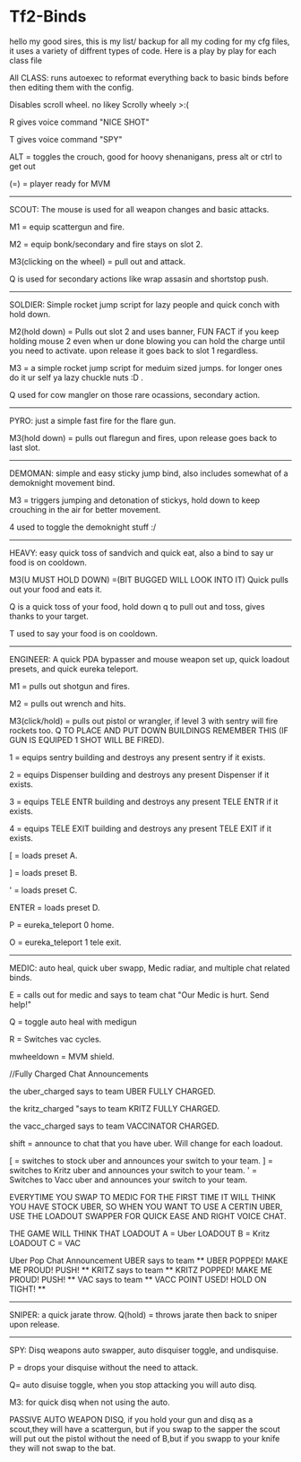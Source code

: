 # Tf2-Binds
hello my good sires, this is my list/ backup for all my coding for my cfg files, it uses a variety of diffrent types of code. Here is a play by play for each class file

All CLASS: runs autoexec to reformat everything back to basic binds before then editing them with the config.

Disables scroll wheel. no likey Scrolly wheely >:(

R gives voice command "NICE SHOT"

T gives voice command "SPY"

ALT = toggles the crouch, good for hoovy shenanigans, press alt or ctrl to get out

(=) = player ready for MVM
______________________________

SCOUT: The mouse is used for all weapon changes and basic attacks. 

M1 = equip scattergun and fire. 

M2 = equip bonk/secondary and fire stays on slot 2. 

M3(clicking on the wheel) = pull out and attack. 

Q is used for secondary actions like wrap assasin and shortstop push.
_____________________________

SOLDIER: Simple rocket jump script for lazy people and quick conch with hold down.

M2(hold down) = Pulls out slot 2 and uses banner, FUN FACT if you keep holding mouse 2 even when ur done blowing you can hold the charge until you need to activate. upon release it goes back to slot 1 regardless.

M3 = a simple rocket jump script for meduim sized jumps. for longer ones do it ur self ya lazy chuckle nuts :D .

Q used for cow mangler on those rare ocassions, secondary action.

_____________________________
PYRO: just a simple fast fire for the flare gun.

M3(hold down) = pulls out flaregun and fires, upon release goes back to last slot.
_____________________________

DEMOMAN: simple and easy sticky jump bind, also includes somewhat of a demoknight movement bind.

M3 = triggers jumping and detonation of stickys, hold down to keep crouching in the air for better movement.

4 used to toggle the demoknight stuff :/ 
_____________________________

HEAVY: easy quick toss of sandvich and quick eat, also a bind to say ur food is on cooldown.

M3(U MUST HOLD DOWN) =(BIT BUGGED WILL LOOK INTO IT) Quick pulls out your food and eats it.

Q is a quick toss of your food, hold down q to pull out and toss, gives thanks to your target.

T used to say your food is on cooldown.
_____________________________

ENGINEER: A quick PDA bypasser and mouse weapon set up, quick loadout presets, and quick eureka teleport.

M1 = pulls out shotgun and fires.

M2 = pulls out wrench and hits.

M3(click/hold) = pulls out pistol or wrangler, if level 3 with sentry will fire rockets too.
Q TO PLACE AND PUT DOWN BUILDINGS REMEMBER THIS (IF GUN IS EQUIPED 1 SHOT WILL BE FIRED).

1 = equips sentry building and destroys any present sentry if it exists.

2 = equips Dispenser building and destroys any present Dispenser if it exists.

3 = equips TELE ENTR building and destroys any present TELE ENTR if it exists.

4 = equips TELE EXIT building and destroys any present TELE EXIT if it exists.

[ = loads preset A.

] = loads preset B.

' = loads preset C.

ENTER = loads preset D.

P = eureka_teleport 0 home.

O = eureka_teleport 1 tele exit.
_____________________________

MEDIC: auto heal, quick uber swapp, Medic radiar, and multiple chat related binds.

E = calls out for medic and says to team chat "Our Medic is hurt. Send help!"

Q = toggle auto heal with medigun

R = Switches vac cycles.

mwheeldown = MVM shield.

//Fully Charged Chat Announcements

the uber_charged says to team UBER FULLY CHARGED.

the kritz_charged "says to team KRITZ FULLY CHARGED.

the vacc_charged says to team  VACCINATOR CHARGED.

shift = announce to chat that you have uber. Will change for each loadout.

[ = switches to stock uber and announces your switch to your team.
] = switches to Kritz uber and announces your switch to your team.
' = Switches to Vacc uber and announces your switch to your team.

EVERYTIME YOU SWAP TO MEDIC FOR THE FIRST TIME IT WILL THINK YOU HAVE STOCK UBER, SO WHEN YOU WANT TO USE A CERTIN UBER, USE THE LOADOUT SWAPPER FOR QUICK EASE AND RIGHT VOICE CHAT.

THE GAME WILL THINK THAT 
LOADOUT A = Uber
LOADOUT B = Kritz
LOADOUT C = VAC

Uber Pop Chat Announcement
UBER says to team ** UBER POPPED! MAKE ME PROUD! PUSH! **
KRITZ says to team ** KRITZ POPPED! MAKE ME PROUD! PUSH! **
VAC says to team ** VACC POINT USED! HOLD ON TIGHT! **
_____________________________
SNIPER: a quick jarate throw.
Q(hold) = throws jarate then back to sniper upon release.

_____________________________
SPY: Disq weapons auto swapper, auto disquiser toggle, and undisquise.

P = drops your disquise without the need to attack.

Q= auto disuise toggle, when you stop attacking you will auto disq.

M3: for quick disq when not using the auto.

PASSIVE AUTO WEAPON DISQ, if you hold your gun and disq as a scout,they will have a scattergun, but if you swap to the sapper the scout will put out the pistol without the need of B,but if you swapp to your knife they will not swap to the bat.
